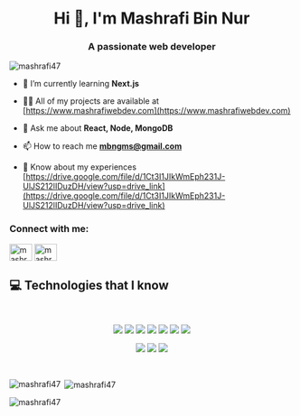 <h1 align="center">Hi 👋, I'm Mashrafi Bin Nur</h1>
<h3 align="center">A passionate web developer</h3>

<p align="left"> <img src="https://komarev.com/ghpvc/?username=mashrafi47&label=Profile%20views&color=FF1CF7&style=flat" alt="mashrafi47" /> </p>

- 🌱 I’m currently learning **Next.js**

- 👨‍💻 All of my projects are available at [https://www.mashrafiwebdev.com](https://www.mashrafiwebdev.com)

- 💬 Ask me about **React, Node, MongoDB**

- 📫 How to reach me **mbngms@gmail.com**

- 📄 Know about my experiences [https://drive.google.com/file/d/1Ct3I1JIkWmEph231J-UlJS212lIDuzDH/view?usp=drive_link](https://drive.google.com/file/d/1Ct3I1JIkWmEph231J-UlJS212lIDuzDH/view?usp=drive_link)

<h3 align="left">Connect with me:</h3>
<p align="left">
<a href="https://linkedin.com/in/mashrafi47" target="blank"><img align="center" src="https://raw.githubusercontent.com/rahuldkjain/github-profile-readme-generator/master/src/images/icons/Social/linked-in-alt.svg" alt="mashrafi47" height="30" width="40" /></a>
<a href="https://fb.com/mashrafi.binnur" target="blank"><img align="center" src="https://raw.githubusercontent.com/rahuldkjain/github-profile-readme-generator/master/src/images/icons/Social/facebook.svg" alt="mashrafi.binnur" height="30" width="40" /></a>
</p>

## :computer: Technologies that I know

<br>
<p align="center">
<!-- <img src="https://cdn-icons-png.flaticon.com/512/1051/1051277.png" width="56" height="56" alt="" class="img-small" style="background:#161C27; padding:5px"> -->
<img src="https://github.com/mir-hussain/mir-hussain/blob/main/images/icons/HTML.png"/>
<img src="https://github.com/mir-hussain/mir-hussain/blob/main/images/icons/css.png"/>
<img src="https://github.com/mir-hussain/mir-hussain/blob/main/images/icons/JavaScript.png"/>
<img src="https://github.com/mir-hussain/mir-hussain/blob/main/images/icons/react.png"/>
<img src="https://github.com/mir-hussain/mir-hussain/blob/main/images/icons/tailwind.png"/>
<img src="https://github.com/mir-hussain/mir-hussain/blob/main/images/icons/Bootsrap.png"/>
<img src="https://github.com/mir-hussain/mir-hussain/blob/main/images/icons/firebase.png"/>
</p>

<p align="center">
<img src="https://github.com/mir-hussain/mir-hussain/blob/main/images/icons/node.png"/>
<img src="https://github.com/mir-hussain/mir-hussain/blob/main/images/icons/express.png"/>
<img src="https://github.com/mir-hussain/mir-hussain/blob/main/images/icons/mongo.png"/>
</p>
<br/>

<div>
  <p align="center"><img align="left" src="https://github-readme-stats.vercel.app/api/top-langs?username=mashrafi47&show_icons=true&theme=radical&locale=en&layout=compact" alt="mashrafi47" /></p>
  <p>&nbsp;<img align="center" src="https://github-readme-stats.vercel.app/api?username=mashrafi47&show_icons=true&theme=radical&locale=en" alt="mashrafi47" /></p>
  
</div>
<div>
  <p><img align="center" src="https://github-readme-streak-stats.herokuapp.com/?user=mashrafi47&theme=highcontrast" alt="mashrafi47" /></p>
</div>
